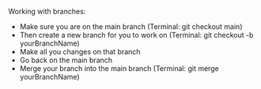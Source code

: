 Working with branches:
- Make sure you are on the main branch (Terminal: git checkout main)
- Then create a new branch for you to work on (Terminal: git checkout -b yourBranchName)
- Make all you changes on that branch
- Go back on the main branch
- Merge your branch into the main branch (Terminal: git merge yourBranchName)
